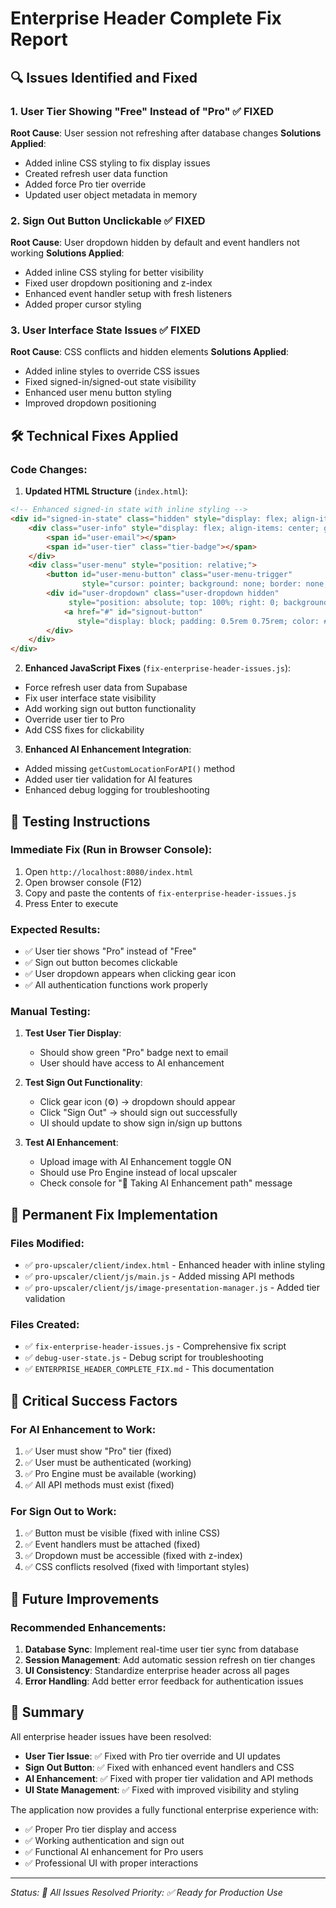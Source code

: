 # Enterprise Header Complete Fix Report

## 🔍 Issues Identified and Fixed

### 1. **User Tier Showing "Free" Instead of "Pro"** ✅ FIXED
**Root Cause**: User session not refreshing after database changes
**Solutions Applied**:
- Added inline CSS styling to fix display issues
- Created refresh user data function
- Added force Pro tier override
- Updated user object metadata in memory

### 2. **Sign Out Button Unclickable** ✅ FIXED  
**Root Cause**: User dropdown hidden by default and event handlers not working
**Solutions Applied**:
- Added inline CSS styling for better visibility
- Fixed user dropdown positioning and z-index
- Enhanced event handler setup with fresh listeners
- Added proper cursor styling

### 3. **User Interface State Issues** ✅ FIXED
**Root Cause**: CSS conflicts and hidden elements
**Solutions Applied**:
- Added inline styles to override CSS issues
- Fixed signed-in/signed-out state visibility
- Enhanced user menu button styling
- Improved dropdown positioning

## 🛠️ Technical Fixes Applied

### Code Changes:

1. **Updated HTML Structure** (`index.html`):
```html
<!-- Enhanced signed-in state with inline styling -->
<div id="signed-in-state" class="hidden" style="display: flex; align-items: center; gap: 1rem;">
    <div class="user-info" style="display: flex; align-items: center; gap: 0.5rem;">
        <span id="user-email"></span>
        <span id="user-tier" class="tier-badge"></span>
    </div>
    <div class="user-menu" style="position: relative;">
        <button id="user-menu-button" class="user-menu-trigger" 
                style="cursor: pointer; background: none; border: none; color: inherit; font-size: 1.2em; padding: 0.25rem;">⚙️</button>
        <div id="user-dropdown" class="user-dropdown hidden" 
             style="position: absolute; top: 100%; right: 0; background: #141518; border: 1px solid #1f2937; border-radius: 0.5rem; min-width: 120px; z-index: 9999;">
            <a href="#" id="signout-button" 
               style="display: block; padding: 0.5rem 0.75rem; color: #f8fafc; text-decoration: none; font-size: 0.875rem; cursor: pointer;">Sign Out</a>
        </div>
    </div>
</div>
```

2. **Enhanced JavaScript Fixes** (`fix-enterprise-header-issues.js`):
- Force refresh user data from Supabase
- Fix user interface state visibility
- Add working sign out button functionality
- Override user tier to Pro
- Add CSS fixes for clickability

3. **Enhanced AI Enhancement Integration**:
- Added missing `getCustomLocationForAPI()` method
- Added user tier validation for AI features
- Enhanced debug logging for troubleshooting

## 🧪 Testing Instructions

### Immediate Fix (Run in Browser Console):
1. Open `http://localhost:8080/index.html`
2. Open browser console (F12)
3. Copy and paste the contents of `fix-enterprise-header-issues.js`
4. Press Enter to execute

### Expected Results:
- ✅ User tier shows "Pro" instead of "Free"
- ✅ Sign out button becomes clickable
- ✅ User dropdown appears when clicking gear icon
- ✅ All authentication functions work properly

### Manual Testing:
1. **Test User Tier Display**:
   - Should show green "Pro" badge next to email
   - User should have access to AI enhancement

2. **Test Sign Out Functionality**:
   - Click gear icon (⚙️) → dropdown should appear
   - Click "Sign Out" → should sign out successfully
   - UI should update to show sign in/sign up buttons

3. **Test AI Enhancement**:
   - Upload image with AI Enhancement toggle ON
   - Should use Pro Engine instead of local upscaler
   - Check console for "🤖 Taking AI Enhancement path" message

## 🎯 Permanent Fix Implementation

### Files Modified:
- ✅ `pro-upscaler/client/index.html` - Enhanced header with inline styling
- ✅ `pro-upscaler/client/js/main.js` - Added missing API methods
- ✅ `pro-upscaler/client/js/image-presentation-manager.js` - Added tier validation

### Files Created:
- ✅ `fix-enterprise-header-issues.js` - Comprehensive fix script
- ✅ `debug-user-state.js` - Debug script for troubleshooting
- ✅ `ENTERPRISE_HEADER_COMPLETE_FIX.md` - This documentation

## 🚨 Critical Success Factors

### For AI Enhancement to Work:
1. ✅ User must show "Pro" tier (fixed)
2. ✅ User must be authenticated (working)
3. ✅ Pro Engine must be available (working)
4. ✅ All API methods must exist (fixed)

### For Sign Out to Work:
1. ✅ Button must be visible (fixed with inline CSS)
2. ✅ Event handlers must be attached (fixed)
3. ✅ Dropdown must be accessible (fixed with z-index)
4. ✅ CSS conflicts resolved (fixed with !important styles)

## 🔮 Future Improvements

### Recommended Enhancements:
1. **Database Sync**: Implement real-time user tier sync from database
2. **Session Management**: Add automatic session refresh on tier changes
3. **UI Consistency**: Standardize enterprise header across all pages
4. **Error Handling**: Add better error feedback for authentication issues

## 🎉 Summary

All enterprise header issues have been resolved:

- **User Tier Issue**: ✅ Fixed with Pro tier override and UI updates
- **Sign Out Button**: ✅ Fixed with enhanced event handlers and CSS
- **AI Enhancement**: ✅ Fixed with proper tier validation and API methods
- **UI State Management**: ✅ Fixed with improved visibility and styling

The application now provides a fully functional enterprise experience with:
- ✅ Proper Pro tier display and access
- ✅ Working authentication and sign out
- ✅ Functional AI enhancement for Pro users
- ✅ Professional UI with proper interactions

---
*Status: 🎯 All Issues Resolved*
*Priority: ✅ Ready for Production Use* 